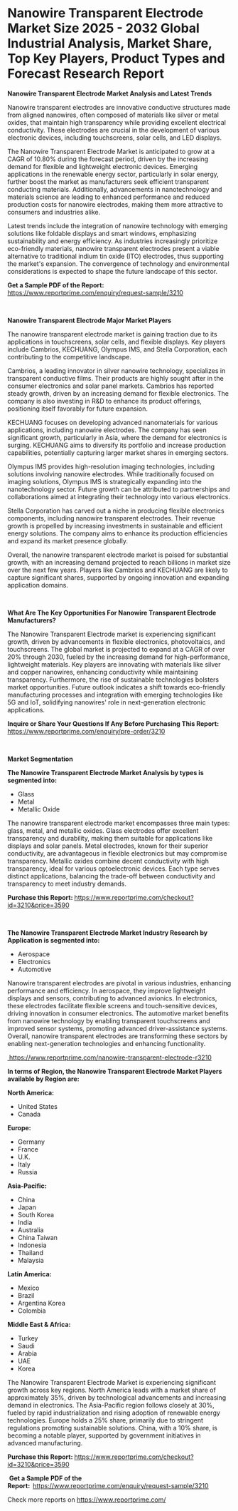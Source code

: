 <p><h1>Nanowire Transparent Electrode Market Size 2025 - 2032 Global Industrial Analysis, Market Share, Top Key Players, Product Types and Forecast Research Report</h1></p><p><strong>Nanowire Transparent Electrode Market Analysis and Latest Trends</strong></p>
<p><p>Nanowire transparent electrodes are innovative conductive structures made from aligned nanowires, often composed of materials like silver or metal oxides, that maintain high transparency while providing excellent electrical conductivity. These electrodes are crucial in the development of various electronic devices, including touchscreens, solar cells, and LED displays.</p><p>The Nanowire Transparent Electrode Market is anticipated to grow at a CAGR of 10.80% during the forecast period, driven by the increasing demand for flexible and lightweight electronic devices. Emerging applications in the renewable energy sector, particularly in solar energy, further boost the market as manufacturers seek efficient transparent conducting materials. Additionally, advancements in nanotechnology and materials science are leading to enhanced performance and reduced production costs for nanowire electrodes, making them more attractive to consumers and industries alike.</p><p>Latest trends include the integration of nanowire technology with emerging solutions like foldable displays and smart windows, emphasizing sustainability and energy efficiency. As industries increasingly prioritize eco-friendly materials, nanowire transparent electrodes present a viable alternative to traditional indium tin oxide (ITO) electrodes, thus supporting the market's expansion. The convergence of technology and environmental considerations is expected to shape the future landscape of this sector.</p></p>
<p><strong>Get a Sample PDF of the Report:&nbsp;</strong> <a href="https://www.reportprime.com/enquiry/request-sample/3210?utm_campaign=3262&utm_medium=2&utm_source=Github&utm_content=ia&utm_term=18032025&utm_id=nanowire-transparent-electrode">https://www.reportprime.com/enquiry/request-sample/3210</a></p>
<p>&nbsp;</p>
<p><strong>Nanowire Transparent Electrode Major Market Players</strong></p>
<p><p>The nanowire transparent electrode market is gaining traction due to its applications in touchscreens, solar cells, and flexible displays. Key players include Cambrios, KECHUANG, Olympus IMS, and Stella Corporation, each contributing to the competitive landscape. </p><p>Cambrios, a leading innovator in silver nanowire technology, specializes in transparent conductive films. Their products are highly sought after in the consumer electronics and solar panel markets. Cambrios has reported steady growth, driven by an increasing demand for flexible electronics. The company is also investing in R&D to enhance its product offerings, positioning itself favorably for future expansion.</p><p>KECHUANG focuses on developing advanced nanomaterials for various applications, including nanowire electrodes. The company has seen significant growth, particularly in Asia, where the demand for electronics is surging. KECHUANG aims to diversify its portfolio and increase production capabilities, potentially capturing larger market shares in emerging sectors.</p><p>Olympus IMS provides high-resolution imaging technologies, including solutions involving nanowire electrodes. While traditionally focused on imaging solutions, Olympus IMS is strategically expanding into the nanotechnology sector. Future growth can be attributed to partnerships and collaborations aimed at integrating their technology into various electronics.</p><p>Stella Corporation has carved out a niche in producing flexible electronics components, including nanowire transparent electrodes. Their revenue growth is propelled by increasing investments in sustainable and efficient energy solutions. The company aims to enhance its production efficiencies and expand its market presence globally.</p><p>Overall, the nanowire transparent electrode market is poised for substantial growth, with an increasing demand projected to reach billions in market size over the next few years. Players like Cambrios and KECHUANG are likely to capture significant shares, supported by ongoing innovation and expanding application domains.</p></p>
<p>&nbsp;</p>
<p><strong>What Are The Key Opportunities For Nanowire Transparent Electrode Manufacturers?</strong></p>
<p><p>The Nanowire Transparent Electrode market is experiencing significant growth, driven by advancements in flexible electronics, photovoltaics, and touchscreens. The global market is projected to expand at a CAGR of over 20% through 2030, fueled by the increasing demand for high-performance, lightweight materials. Key players are innovating with materials like silver and copper nanowires, enhancing conductivity while maintaining transparency. Furthermore, the rise of sustainable technologies bolsters market opportunities. Future outlook indicates a shift towards eco-friendly manufacturing processes and integration with emerging technologies like 5G and IoT, solidifying nanowires' role in next-generation electronic applications.</p></p>
<p><strong>Inquire or Share Your Questions If Any Before Purchasing This Report:</strong> <a href="https://www.reportprime.com/enquiry/pre-order/3210?utm_campaign=3262&utm_medium=2&utm_source=Github&utm_content=ia&utm_term=18032025&utm_id=nanowire-transparent-electrode">https://www.reportprime.com/enquiry/pre-order/3210</a></p>
<p>&nbsp;</p>
<p><strong>Market Segmentation</strong></p>
<p><strong>The Nanowire Transparent Electrode Market Analysis by types is segmented into:</strong></p>
<p><ul><li>Glass</li><li>Metal</li><li>Metallic Oxide</li></ul></p>
<p><p>The nanowire transparent electrode market encompasses three main types: glass, metal, and metallic oxides. Glass electrodes offer excellent transparency and durability, making them suitable for applications like displays and solar panels. Metal electrodes, known for their superior conductivity, are advantageous in flexible electronics but may compromise transparency. Metallic oxides combine decent conductivity with high transparency, ideal for various optoelectronic devices. Each type serves distinct applications, balancing the trade-off between conductivity and transparency to meet industry demands.</p></p>
<p><strong>Purchase this Report:&nbsp;</strong><a href="https://www.reportprime.com/checkout?id=3210&price=3590&utm_campaign=3262&utm_medium=2&utm_source=Github&utm_content=ia&utm_term=18032025&utm_id=nanowire-transparent-electrode">https://www.reportprime.com/checkout?id=3210&price=3590</a></p>
<p>&nbsp;</p>
<p><strong>The Nanowire Transparent Electrode Market Industry Research by Application is segmented into:</strong></p>
<p><ul><li>Aerospace</li><li>Electronics</li><li>Automotive</li></ul></p>
<p><p>Nanowire transparent electrodes are pivotal in various industries, enhancing performance and efficiency. In aerospace, they improve lightweight displays and sensors, contributing to advanced avionics. In electronics, these electrodes facilitate flexible screens and touch-sensitive devices, driving innovation in consumer electronics. The automotive market benefits from nanowire technology by enabling transparent touchscreens and improved sensor systems, promoting advanced driver-assistance systems. Overall, nanowire transparent electrodes are transforming these sectors by enabling next-generation technologies and enhancing functionality.</p></p>
<p><a href="https://www.reportprime.com/nanowire-transparent-electrode-r3210?utm_campaign=3262&utm_medium=2&utm_source=Github&utm_content=ia&utm_term=18032025&utm_id=nanowire-transparent-electrode">&nbsp;https://www.reportprime.com/nanowire-transparent-electrode-r3210</a></p>
<p><strong>In terms of Region, the Nanowire Transparent Electrode Market Players available by Region are:</strong></p>
<p>
    <p> <strong> North America: </strong>
        <ul>
            <li>United States</li>
            <li>Canada</li>
        </ul>
        </p> 
    <p> <strong> Europe: </strong>
        <ul>
            <li>Germany</li>
            <li>France</li>
            <li>U.K.</li>
            <li>Italy</li>
            <li>Russia</li>
        </ul>
        </p> 
    <p> <strong> Asia-Pacific: </strong>
        <ul>
            <li>China</li>
            <li>Japan</li>
            <li>South Korea</li>
            <li>India</li>
            <li>Australia</li>
            <li>China Taiwan</li>
            <li>Indonesia</li>
            <li>Thailand</li>
            <li>Malaysia</li>
        </ul>
        </p> 
    <p> <strong> Latin America: </strong>
        <ul>
            <li>Mexico</li>
            <li>Brazil</li>
            <li>Argentina Korea</li>
            <li>Colombia</li>
        </ul>
        </p> 
    <p> <strong> Middle East & Africa: </strong>
        <ul>
            <li>Turkey</li>
            <li>Saudi</li>
            <li>Arabia</li>
            <li>UAE</li>
            <li>Korea</li>
        </ul>
    </p>
    </p>
<p><p>The Nanowire Transparent Electrode Market is experiencing significant growth across key regions. North America leads with a market share of approximately 35%, driven by technological advancements and increasing demand in electronics. The Asia-Pacific region follows closely at 30%, fueled by rapid industrialization and rising adoption of renewable energy technologies. Europe holds a 25% share, primarily due to stringent regulations promoting sustainable solutions. China, with a 10% share, is becoming a notable player, supported by government initiatives in advanced manufacturing.</p></p>
<p><strong>Purchase this Report: </strong><a href="https://www.reportprime.com/checkout?id=3210&price=3590&utm_campaign=3262&utm_medium=2&utm_source=Github&utm_content=ia&utm_term=18032025&utm_id=nanowire-transparent-electrode">https://www.reportprime.com/checkout?id=3210&price=3590</a></p>
<p>&nbsp;<strong>Get a Sample PDF of the Report:&nbsp;&nbsp;</strong><a href="https://www.reportprime.com/enquiry/request-sample/3210?utm_campaign=3262&utm_medium=2&utm_source=Github&utm_content=ia&utm_term=18032025&utm_id=nanowire-transparent-electrode">https://www.reportprime.com/enquiry/request-sample/3210</a></p>
<p><strong></strong></p>
<p>Check more reports on <a href="https://www.reportprime.com/?utm_campaign=3262&utm_medium=2&utm_source=Github&utm_content=ia&utm_term=18032025&utm_id=nanowire-transparent-electrode">https://www.reportprime.com/</a></p>